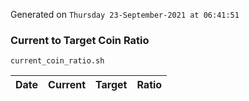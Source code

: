 Generated on `Thursday 23-September-2021 at 06:41:51`

### Current to Target Coin Ratio
`current_coin_ratio.sh`

Date|Current|Target|Ratio
---|---|---|---
